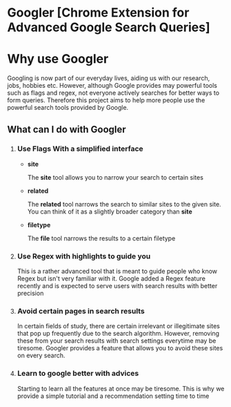 # Googler [Chrome Extension for Advanced Google Search Queries]

<h1>Why use Googler</h1>
<p>Googling is now part of our everyday lives, aiding us with our research, jobs, hobbies etc. However, although Google provides may powerful tools such as flags and regex, not everyone actively searches for better ways to form queries. Therefore this project aims to help more people use the powerful search tools provided by Google.
</p>

<h2>What can I do with Googler</h2>
<ol>
<li>
  <h3>Use Flags With a simplified interface</h3>
  <p>
    <ul>
      <li><b>site</b></li>
        <p>The <b>site</b> tool allows you to narrow your search to certain sites</p>
      <li><b>related</b></li>
        <p>The <b>related</b> tool narrows the search to similar sites to the given site. You can think of it as a slightly broader category than <b>site</b></p>
      <li><b>filetype</b></li>
      <p>The <b>file</b> tool narrows the results to a certain filetype</p>
    </ul>
  </p>
</li>
<li>
  <h3>Use Regex with highlights to guide you</h3>
    <p>This is a rather advanced tool that is meant to guide people who know Regex but isn't very familiar with it. Google added a Regex feature recently and is expected to serve users with search results with better precision</p>
</li>
<li>
  <h3>Avoid certain pages in search results</h3>
    <p>In certain fields of study, there are certain irrelevant or illegitimate sites that pop up frequently due to the search algorithm. However, removing these from your search results with search settings everytime may be tiresome. Googler provides a feature that allows you to avoid these sites on every search.</p>
</li>
<li>
  <h3>Learn to google better with advices</h3>
  <p>Starting to learn all the features at once may be tiresome. This is why we provide a simple tutorial and a recommendation setting time to time</p>
  </li>

</ol>
